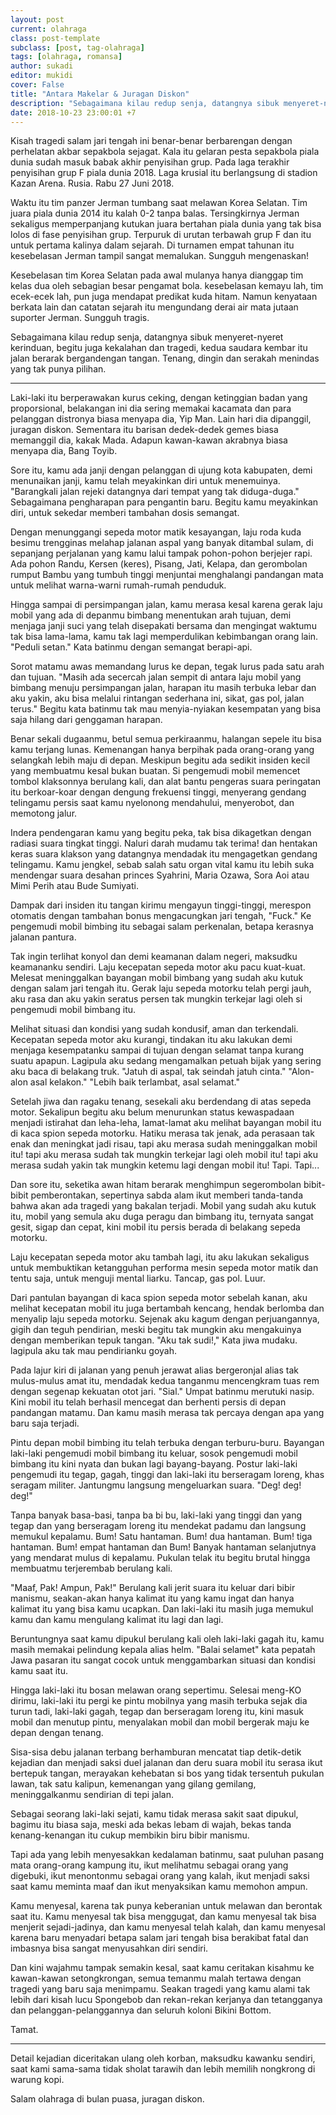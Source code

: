 ```yaml
---
layout: post
current: olahraga
class: post-template
subclass: [post, tag-olahraga]
tags: [olahraga, romansa]
author: sukadi
editor: mukidi
cover: False
title: "Antara Makelar & Juragan Diskon"
description: "Sebagaimana kilau redup senja, datangnya sibuk menyeret-nyeret kerinduan, begitu juga kekalahan dan tragedi"
date: 2018-10-23 23:00:01 +7
---
```


Kisah tragedi salam jari tengah ini benar-benar berbarengan dengan perhelatan akbar sepakbola sejagat. Kala itu gelaran pesta sepakbola piala dunia sudah masuk babak akhir penyisihan grup. Pada laga terakhir penyisihan grup F piala dunia 2018. Laga krusial itu berlangsung di stadion Kazan Arena. Rusia. Rabu 27 Juni 2018.

Waktu itu tim panzer Jerman tumbang saat melawan Korea Selatan. Tim juara piala dunia 2014 itu kalah 0-2 tanpa balas. Tersingkirnya Jerman sekaligus memperpanjang kutukan juara bertahan piala dunia yang tak bisa lolos di fase penyisihan grup. Terpuruk di urutan terbawah grup F dan itu untuk pertama kalinya dalam sejarah. Di turnamen empat tahunan itu kesebelasan Jerman tampil sangat memalukan. Sungguh mengenaskan!

Kesebelasan tim Korea Selatan pada awal mulanya hanya dianggap tim kelas dua oleh sebagian besar pengamat bola. kesebelasan kemayu lah, tim ecek-ecek lah, pun juga mendapat predikat kuda hitam. Namun kenyataan berkata lain dan catatan sejarah itu mengundang derai air mata jutaan suporter Jerman. Sungguh tragis.

Sebagaimana kilau redup senja, datangnya sibuk menyeret-nyeret kerinduan, begitu juga kekalahan dan tragedi, kedua saudara kembar itu jalan berarak bergandengan tangan. Tenang, dingin dan serakah menindas yang tak punya pilihan.
___

Laki-laki itu berperawakan kurus ceking, dengan ketinggian badan yang proporsional, belakangan ini dia sering memakai kacamata dan para pelanggan distronya biasa menyapa dia, Yip Man. Lain hari dia dipanggil, juragan diskon. Sementara itu barisan dedek-dedek gemes biasa memanggil dia, kakak Mada. Adapun kawan-kawan akrabnya biasa menyapa dia, Bang Toyib.

Sore itu, kamu ada janji dengan pelanggan di ujung kota kabupaten, demi menunaikan janji, kamu telah meyakinkan diri untuk menemuinya. "Barangkali jalan rejeki datangnya dari tempat yang tak diduga-duga." Sebagaimana pengharapan para pengantin baru. Begitu kamu meyakinkan diri, untuk sekedar memberi tambahan dosis semangat.

Dengan menunggangi sepeda motor matik kesayangan, laju roda kuda besimu trengginas melahap jalanan aspal yang banyak ditambal sulam, di sepanjang perjalanan yang kamu lalui tampak pohon-pohon berjejer rapi. Ada pohon Randu, Kersen (keres), Pisang, Jati, Kelapa, dan gerombolan rumput Bambu yang tumbuh tinggi menjuntai menghalangi pandangan mata untuk melihat warna-warni rumah-rumah penduduk.

Hingga sampai di persimpangan jalan, kamu merasa kesal karena gerak laju mobil yang ada di depanmu bimbang menentukan arah tujuan, demi menjaga janji suci yang telah disepakati bersama dan mengingat waktumu tak bisa lama-lama, kamu tak lagi memperdulikan kebimbangan orang lain. "Peduli setan." Kata batinmu dengan semangat berapi-api.

Sorot matamu awas memandang lurus ke depan, tegak lurus pada satu arah dan tujuan. "Masih ada secercah jalan sempit di antara laju mobil yang bimbang menuju persimpangan jalan, harapan itu masih terbuka lebar dan aku yakin, aku bisa melalui rintangan sederhana ini, sikat, gas pol, jalan terus." Begitu kata batinmu tak mau menyia-nyiakan kesempatan yang bisa saja hilang dari genggaman harapan.

Benar sekali dugaanmu, betul semua perkiraanmu, halangan sepele itu bisa kamu terjang lunas. Kemenangan hanya berpihak pada orang-orang yang selangkah lebih maju di depan. Meskipun begitu ada sedikit insiden kecil yang membuatmu kesal bukan buatan. Si pengemudi mobil memencet tombol klaksonnya berulang kali, dan alat bantu pengeras suara peringatan itu berkoar-koar dengan dengung frekuensi tinggi, menyerang gendang telingamu persis saat kamu nyelonong mendahului, menyerobot, dan memotong jalur.

Indera pendengaran kamu yang begitu peka, tak bisa dikagetkan dengan radiasi suara tingkat tinggi. Naluri darah mudamu tak terima! dan hentakan keras suara klakson yang datangnya mendadak itu mengagetkan gendang telingamu. Kamu jengkel, sebab salah satu organ vital kamu itu lebih suka mendengar suara desahan princes Syahrini, Maria Ozawa, Sora Aoi atau Mimi Perih atau Bude Sumiyati.

Dampak dari insiden itu tangan kirimu mengayun tinggi-tinggi, merespon otomatis dengan tambahan bonus mengacungkan jari tengah, "Fuck." Ke pengemudi mobil bimbing itu sebagai salam perkenalan, betapa kerasnya jalanan pantura.

Tak ingin terlihat konyol dan demi keamanan dalam negeri, maksudku keamananku sendiri. Laju kecepatan sepeda motor aku pacu kuat-kuat. Melesat meninggalkan bayangan mobil bimbang yang sudah aku kutuk dengan salam jari tengah itu. Gerak laju sepeda motorku telah pergi jauh, aku rasa dan aku yakin seratus persen tak mungkin terkejar lagi oleh si pengemudi mobil bimbang itu.

Melihat situasi dan kondisi yang sudah kondusif, aman dan terkendali. Kecepatan sepeda motor aku kurangi, tindakan itu aku lakukan demi menjaga kesempatanku sampai di tujuan dengan selamat tanpa kurang suatu apapun. Lagipula aku sedang mengamalkan petuah bijak yang sering aku baca di belakang truk. "Jatuh di aspal, tak seindah jatuh cinta." "Alon-alon asal kelakon." "Lebih baik terlambat, asal selamat."

Setelah jiwa dan ragaku tenang, sesekali aku berdendang di atas sepeda motor. Sekalipun begitu aku belum menurunkan status kewaspadaan menjadi istirahat dan leha-leha, lamat-lamat aku melihat bayangan mobil itu di kaca spion sepeda motorku. Hatiku merasa tak jenak, ada perasaan tak enak dan meningkat jadi risau, tapi aku merasa sudah meninggalkan mobil itu! tapi aku merasa sudah tak mungkin terkejar lagi oleh mobil itu! tapi aku merasa sudah yakin tak mungkin ketemu lagi dengan mobil itu! Tapi. Tapi...

Dan sore itu, seketika awan hitam berarak menghimpun segerombolan bibit-bibit pemberontakan, sepertinya sabda alam ikut memberi tanda-tanda bahwa akan ada tragedi yang bakalan terjadi. Mobil yang sudah aku kutuk itu, mobil yang semula aku duga peragu dan bimbang itu, ternyata sangat gesit, sigap dan cepat, kini mobil itu persis berada di belakang sepeda motorku.

Laju kecepatan sepeda motor aku tambah lagi, itu aku lakukan sekaligus untuk membuktikan ketangguhan performa mesin sepeda motor matik dan tentu saja, untuk menguji mental liarku. Tancap, gas pol. Luur.

Dari pantulan bayangan di kaca spion sepeda motor sebelah kanan, aku melihat kecepatan mobil itu juga bertambah kencang, hendak berlomba dan menyalip laju sepeda motorku. Sejenak aku kagum dengan perjuangannya, gigih dan teguh pendirian, meski begitu tak mungkin aku mengakuinya dengan memberikan tepuk tangan. "Aku tak sudi!," Kata jiwa mudaku. lagipula aku tak mau pendirianku goyah.

Pada lajur kiri di jalanan yang penuh jerawat alias bergeronjal alias tak mulus-mulus amat itu, mendadak kedua tanganmu mencengkram tuas rem dengan segenap kekuatan otot jari. "Sial." Umpat batinmu merutuki nasip. Kini mobil itu telah berhasil mencegat dan berhenti persis di depan pandangan matamu. Dan kamu masih merasa tak percaya dengan apa yang baru saja terjadi.

Pintu depan mobil bimbing itu telah terbuka dengan terburu-buru. Bayangan laki-laki pengemudi mobil bimbang itu keluar, sosok pengemudi mobil bimbang itu kini nyata dan bukan lagi bayang-bayang. Postur laki-laki pengemudi itu tegap, gagah, tinggi dan laki-laki itu berseragam loreng, khas seragam militer. Jantungmu langsung mengeluarkan suara. "Deg! deg! deg!"

Tanpa banyak basa-basi, tanpa ba bi bu, laki-laki yang tinggi dan yang tegap dan yang berseragam loreng itu mendekat padamu dan langsung memukul kepalamu. Bum! Satu hantaman. Bum! dua hantaman. Bum! tiga hantaman. Bum! empat hantaman dan Bum! Banyak hantaman selanjutnya yang mendarat mulus di kepalamu. Pukulan telak itu begitu brutal hingga membuatmu terjerembab berulang kali.

"Maaf, Pak! Ampun, Pak!" Berulang kali jerit suara itu keluar dari bibir manismu, seakan-akan hanya kalimat itu yang kamu ingat dan hanya kalimat itu yang bisa kamu ucapkan. Dan laki-laki itu masih juga memukul kamu dan kamu mengulang kalimat itu lagi dan lagi.

Beruntungnya saat kamu dipukul berulang kali oleh laki-laki gagah itu, kamu masih memakai pelindung kepala alias helm. "Balai selamet" kata pepatah Jawa pasaran itu sangat cocok untuk menggambarkan situasi dan kondisi kamu saat itu.

Hingga laki-laki itu bosan melawan orang sepertimu. Selesai meng-KO dirimu, laki-laki itu pergi ke pintu mobilnya yang masih terbuka sejak dia turun tadi, laki-laki gagah, tegap dan berseragam loreng itu, kini masuk mobil dan menutup pintu, menyalakan mobil dan mobil bergerak maju ke depan dengan tenang.

Sisa-sisa debu jalanan terbang berhamburan mencatat tiap detik-detik kejadian dan menjadi saksi duel jalanan dan deru suara mobil itu serasa ikut bertepuk tangan, merayakan kehebatan si bos yang tidak tersentuh pukulan lawan, tak satu kalipun, kemenangan yang gilang gemilang, meninggalkanmu sendirian di tepi jalan.

Sebagai seorang laki-laki sejati, kamu tidak merasa sakit saat dipukul, bagimu itu biasa saja, meski ada bekas lebam di wajah, bekas tanda kenang-kenangan itu cukup membikin biru bibir manismu.

Tapi ada yang lebih menyesakkan kedalaman batinmu, saat puluhan pasang mata orang-orang kampung itu, ikut melihatmu sebagai orang yang digebuki, ikut menontonmu sebagai orang yang kalah, ikut menjadi saksi saat kamu meminta maaf dan ikut menyaksikan kamu memohon ampun.

Kamu menyesal, karena tak punya keberanian untuk melawan dan berontak saat itu. Kamu menyesal tak bisa menggugat, dan kamu menyesal tak bisa menjerit sejadi-jadinya, dan kamu menyesal telah kalah, dan kamu menyesal karena baru menyadari betapa salam jari tengah bisa berakibat fatal dan imbasnya bisa sangat menyusahkan diri sendiri.

Dan kini wajahmu tampak semakin kesal, saat kamu ceritakan kisahmu ke kawan-kawan setongkrongan, semua temanmu malah tertawa dengan tragedi yang baru saja menimpamu. Seakan tragedi yang kamu alami tak lebih dari kisah lucu Spongebob dan rekan-rekan kerjanya dan tetangganya dan pelanggan-pelanggannya dan seluruh koloni Bikini Bottom.

Tamat.
___

Detail kejadian diceritakan ulang oleh korban, maksudku kawanku sendiri, saat kami sama-sama tidak sholat tarawih dan lebih memilih nongkrong di warung kopi.

Salam olahraga di bulan puasa, juragan diskon.

